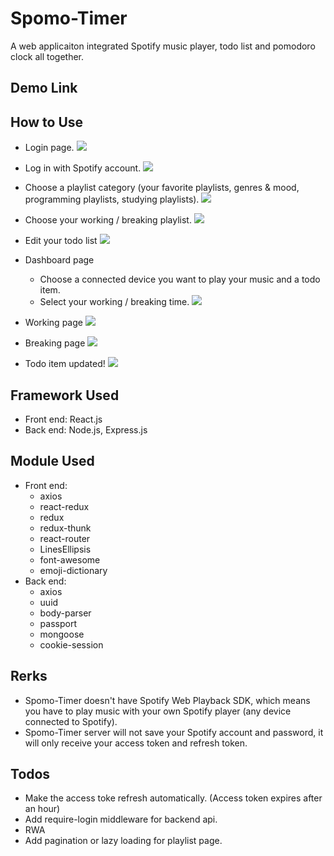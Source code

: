 # Spomo-Timer
A web applicaiton integrated Spotify music player, todo list and pomodoro clock all together.
## Demo Link
## How to Use
- Login page.
![](https://i.imgur.com/OEUZrxZ.png)

- Log in with Spotify account.
![](https://i.imgur.com/OST6ZVd.png)

- Choose a playlist category (your favorite playlists, genres & mood, programming playlists, studying playlists).
![](https://i.imgur.com/VCPzSVg.jpg)

- Choose your working / breaking playlist.
![](https://i.imgur.com/23CxCMr.jpg)

- Edit your todo list
![](https://i.imgur.com/riUEK0e.png)

- Dashboard page
    - Choose a connected device you want to play your music and a todo item.
    - Select your working / breaking time.
![](https://i.imgur.com/nDRmhr5.png)
- Working page
![](https://i.imgur.com/WAZD2Rn.png)
- Breaking page
![](https://i.imgur.com/uKAI6Iz.png)
- Todo item updated!
![](https://i.imgur.com/cm3IWaQ.png)


## Framework Used
- Front end: React.js
- Back end: Node.js, Express.js 
## Module Used
- Front end: 
    - axios
    - react-redux
    - redux
    - redux-thunk
    - react-router
    - LinesEllipsis
    - font-awesome
    - emoji-dictionary
- Back end:
    - axios
    - uuid
    - body-parser
    - passport
    - mongoose
    - cookie-session
## Rerks
- Spomo-Timer doesn't have Spotify Web Playback SDK, which means you have to play music with your own Spotify player (any device connected to Spotify).
- Spomo-Timer server will not save your Spotify account and password, it will only receive your access token and refresh token.
## Todos
- Make the access toke refresh automatically. (Access token expires after an hour)
- Add require-login middleware for backend api.
- RWA
- Add pagination or lazy loading for playlist page.
